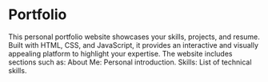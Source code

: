# Portfolio
This personal portfolio website showcases your skills, projects, and resume. Built with HTML, CSS, and JavaScript, it provides an interactive and visually appealing platform to highlight your expertise. The website includes sections such as:  About Me: Personal introduction. Skills: List of technical skills. 
